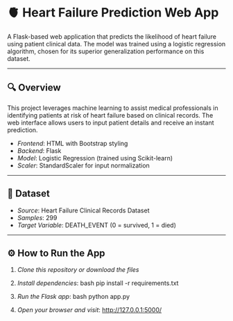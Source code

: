 # 🫀 Heart Failure Prediction Web App

A Flask-based web application that predicts the likelihood of heart failure using patient clinical data. The model was trained using a logistic regression algorithm, chosen for its superior generalization performance on this dataset.

---

## 🔍 Overview

This project leverages machine learning to assist medical professionals in identifying patients at risk of heart failure based on clinical records. The web interface allows users to input patient details and receive an instant prediction.

- *Frontend*: HTML with Bootstrap styling  
- *Backend*: Flask  
- *Model*: Logistic Regression (trained using Scikit-learn)  
- *Scaler*: StandardScaler for input normalization  

---

## 🧠 Dataset

- *Source*: Heart Failure Clinical Records Dataset  
- *Samples*: 299 
- *Target Variable*: DEATH_EVENT (0 = survived, 1 = died)  

---

## ⚙️ How to Run the App

1. *Clone this repository or download the files*

2. *Install dependencies*:
   bash
   pip install -r requirements.txt
   
3. *Run the Flask app*:
   bash
   python app.py
   
4. *Open your browser and visit*: http://127.0.0.1:5000/
